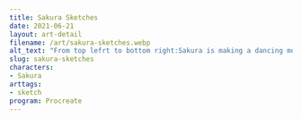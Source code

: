 ```yaml
---
title: Sakura Sketches
date: 2021-06-21
layout: art-detail
filename: /art/sakura-sketches.webp
alt_text: "From top lefrt to bottom right:Sakura is making a dancing motion, to the left.Sakura is sitting down with her legs crossed, and her tail up.Multiple poses of Sakura in non-colored form: sitting ooking at the viewer, standing and looking to the right and leaning on a table with a glass half-naked.The final drawing in the bottom left is Sakura with an unnamed pink catgirl touching tails from behind."
slug: sakura-sketches
characters:
- Sakura
arttags:
- sketch
program: Procreate
---
```


